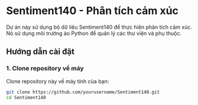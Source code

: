 # Sentiment140 - Phân tích cảm xúc

Dự án này sử dụng bộ dữ liệu Sentiment140 để thực hiện phân tích cảm xúc. Nó sử dụng môi trường ảo Python để quản lý các thư viện và phụ thuộc.

## Hướng dẫn cài đặt

### 1. Clone repository về máy

Clone repository này về máy tính của bạn:

```bash
git clone https://github.com/yourusername/Sentiment140.git
cd Sentiment140
